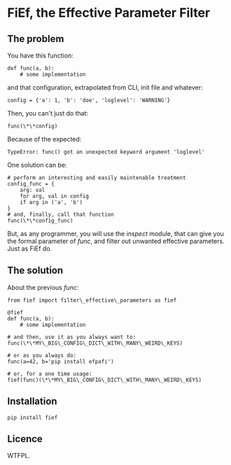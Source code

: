 # FiEf, the Effective Parameter Filter

## The problem
You have this function:

    def func(a, b):
        # some implementation

and that configuration, extrapolated from CLI, init file and whatever:

    config = {'a': 1, 'b': 'doe', 'loglevel': 'WARNING'}

Then, you can't just do that:

    func(\*\*config)

Because of the expected:

    TypeError: func() got an unexpected keyword argument 'loglevel'

One solution can be:

    # perform an interesting and easily maintenable treatment
    config_func = {
        arg: val
        for arg, val in config
        if arg in ('a', 'b')
    }
    # and, finally, call that function
    func(\*\*config_func)

But, as any programmer, you will use the *inspect* module, that can give you the formal parameter of *func*, and filter out unwanted effective parameters.
Just as FiEf do.

## The solution
About the previous *func*:

    from fief import filter\_effective\_parameters as fief

    @fief
    def func(a, b):
        # some implementation

    # and then, use it as you always want to:
    func(\*\*MY\_BIG\_CONFIG\_DICT\_WITH\_MANY\_WEIRD\_KEYS)

    # or as you always do:
    func(a=42, b='pip install efpafi')

    # or, for a one time usage:
    fief(func)(\*\*MY\_BIG\_CONFIG\_DICT\_WITH\_MANY\_WEIRD\_KEYS)

## Installation

    pip install fief

## Licence
WTFPL.
